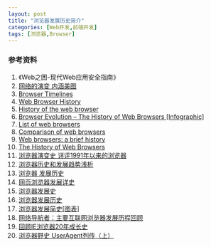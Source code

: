 ```yaml
---
layout: post
title: "浏览器发展历史简介"
categories: [Web开发,前端开发]
tags: [浏览器,Browser]
---
```




### 参考资料

1. 《Web之困-现代Web应用安全指南》
2. [网络的演变 内涵美图](http://www.evolutionoftheweb.com/)
3. [Browser Timelines](http://www.blooberry.com/indexdot/history/browsers.htm)
4. [Web Browser History](http://www.livinginternet.com/w/wi_browse.htm)
5. [History of the web browser](https://en.wikipedia.org/wiki/History_of_the_web_browser)
6. [Browser Evolution – The History of Web Browsers [Infographic]](http://www.testking.com/techking/infographics/browser-evolution-the-history-of-web-browsers-infographic/)
7. [List of web browsers](https://en.wikipedia.org/wiki/List_of_web_browsers)
8. [Comparison of web browsers](https://en.wikipedia.org/wiki/Comparison_of_web_browsers)
9. [Web browsers: a brief history](http://www.telegraph.co.uk/technology/microsoft/11577364/Web-browsers-a-brief-history.html)
10. [The History of Web Browsers](http://sixrevisions.com/web-development/the-history-of-web-browsers/)
11. [浏览器演变史 详评1991年以来的浏览器](http://tech.sina.com.cn/s/2009-08-26/13403385542.shtml)
12. [浏览器历史和发展趋势浅析](http://www.cnblogs.com/cherryblossom/p/5194469.html)
13. [浏览器 发展历史](http://www.jianshu.com/p/c1c2737f1d0b)
14. [网页浏览器发展详史](http://www.iefans.net/wangye-liulanqi-fazhan-xiangshi/)
15. [浏览器发展史](http://www.360doc.com/content/14/0910/15/17799864_408415463.shtml)
16. [浏览器发展历史](http://www.cnw.com.cn/zhuanti/2009-ie/)
17. [浏览器发展简史[图表]](http://www.iefans.net/liulanqi-fazhan-jianshi/)
18. [网络导航者：主要互联网浏览器发展历程回顾](http://news.xinhuanet.com/it/2004-09/28/content_2033396.htm)
19. [回顾IE浏览器20年成长史](http://tech.163.com/15/0319/06/AL25FH9P000915BF.html)
20. [浏览器野史 UserAgent列传（上）](http://litten.me/2014/09/26/history-of-browser-useragent/)